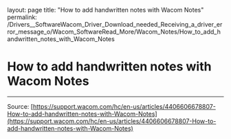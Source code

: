 layout: page
title: "How to add handwritten notes with Wacom Notes"
permalink: /Drivers__SoftwareWacom_Driver_Download_needed_Receiving_a_driver_error_message_o/Wacom_SoftwareRead_More/Wacom_Notes/How_to_add_handwritten_notes_with_Wacom_Notes

# How to add handwritten notes with Wacom Notes



---
Source: [https://support.wacom.com/hc/en-us/articles/4406606678807-How-to-add-handwritten-notes-with-Wacom-Notes](https://support.wacom.com/hc/en-us/articles/4406606678807-How-to-add-handwritten-notes-with-Wacom-Notes)
